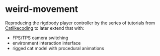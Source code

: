# weird-movement

Reproducing the rigdbody player controller by the series of tutorials from [Catlikecoding](https://catlikecoding.com/unity/tutorials/movement/)
to later extend that with:
 - FPS/TPS camera switching
 - environment interaction interface
 - rigged cat model with procedural animations